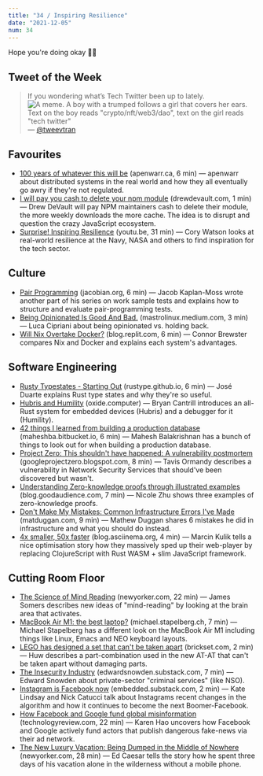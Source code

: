 ```yaml
---
title: "34 / Inspiring Resilience"
date: "2021-12-05"
num: 34
---
```


Hope you're doing okay ✌🏻

## Tweet of the Week

> If you wondering what’s Tech Twitter been up to lately.
> ![A meme. A boy with a trumped follows a girl that covers her ears. Text on the boy reads "crypto/nft/web3/dao", text on the girl reads "tech twitter"](twitter_image.jpeg)
> — [@tweevtran](https://twitter.com/tweevtran/status/1464947469557682180)

## Favourites

- [100 years of whatever this will be](https://apenwarr.ca/log/20211201) (apenwarr.ca, 6 min) — apenwarr about distributed systems in the real world and how they all eventually go awry if they're not regulated.
- [I will pay you cash to delete your npm module](https://drewdevault.com/2021/11/16/Cash-for-leftpad.html) (drewdevault.com, 1 min) — Drew DeVault will pay NPM maintainers cash to delete their module, the more weekly downloads the more cache. The idea is to disrupt and question the crazy JavaScript ecosystem.
- [Surprise! Inspiring Resilience](https://youtu.be/JSiESJwRmzg) (youtu.be, 31 min) — Cory Watson looks at real-world resilience at the Navy, NASA and others to find inspiration for the tech sector.

## Culture

- [Pair Programming](https://jacobian.org/2021/nov/30/wst-pair-programming/) (jacobian.org, 6 min) — Jacob Kaplan-Moss wrote another part of his series on work sample tests and explains how to structure and evaluate pair-programming tests.
- [Being Opinionated Is Good And Bad.](https://mastrolinux.medium.com/being-opinionated-is-good-and-bad-897303bdb2db) (mastrolinux.medium.com, 3 min) — Luca Cipriani about being opinionated vs. holding back.
- [Will Nix Overtake Docker?](https://blog.replit.com/nix-vs-docker) (blog.replit.com, 6 min) — Connor Brewster compares Nix and Docker and explains each system's advantages.

## Software Engineering

- [Rusty Typestates - Starting Out](https://rustype.github.io/notes/notes/rust-typestate-series/rust-typestate-part-1.html) (rustype.github.io, 6 min) — José Duarte explains Rust type states and why they're so useful.
- [Hubris and Humility](https://oxide.computer/blog/hubris-and-humility) (oxide.computer) — Bryan Cantrill introduces an all-Rust system for embedded devices (Hubris) and a debugger for it (Humility).
- [42 things I learned from building a production database](https://maheshba.bitbucket.io/blog/2021/10/19/42Things.html) (maheshba.bitbucket.io, 6 min) — Mahesh Balakrishnan has a bunch of things to look out for when building a production database.
- [Project Zero: This shouldn't have happened: A vulnerability postmortem](https://googleprojectzero.blogspot.com/2021/12/this-shouldnt-have-happened.html) (googleprojectzero.blogspot.com, 8 min) — Tavis Ormandy describes a vulnerability in Network Security Services that should've been discovered but wasn't.
- [Understanding Zero-knowledge proofs through illustrated examples](https://blog.goodaudience.com/understanding-zero-knowledge-proofs-through-simple-examples-df673f796d99) (blog.goodaudience.com, 7 min) — Nicole Zhu shows three examples of zero-knowledge proofs.
- [Don't Make My Mistakes: Common Infrastructure Errors I've Made](https://matduggan.com/mistakes/) (matduggan.com, 9 min) — Mathew Duggan shares 6 mistakes he did in infrastructure and what you should do instead.
- [4x smaller, 50x faster](https://blog.asciinema.org/post/smaller-faster/) (blog.asciinema.org, 4 min) — Marcin Kulik tells a nice optimisation story how they massively sped up their web-player by replacing ClojureScript with Rust WASM + slim JavaScript framework.

## Cutting Room Floor

- [The Science of Mind Reading](https://www.newyorker.com/magazine/2021/12/06/the-science-of-mind-reading) (newyorker.com, 22 min) — James Somers describes new ideas of "mind-reading" by looking at the brain area that activates.
- [MacBook Air M1: the best laptop?](https://michael.stapelberg.ch/posts/2021-11-28-macbook-air-m1/) (michael.stapelberg.ch, 7 min) — Michael Stapelberg has a different look on the MacBook Air M1 including things like Linux, Emacs and NEO keyboard layouts.
- [LEGO has designed a set that can't be taken apart](https://brickset.com/article/67650/lego-has-designed-a-set-that-can-t-be-taken-apart) (brickset.com, 2 min) — Huw describes a part-combination used in the new AT-AT that can't be taken apart without damaging parts.
- [The Insecurity Industry](https://edwardsnowden.substack.com/p/ns-oh-god-how-is-this-legal) (edwardsnowden.substack.com, 7 min) — Edward Snowden about private-sector "criminal services" (like NSO).
- [Instagram is Facebook now](https://embedded.substack.com/p/instagram-is-facebook-now) (embedded.substack.com, 2 min) — Kate Lindsay and Nick Catucci talk about Instagrams recent changes in the algorithm and how it continues to become the next Boomer-Facebook.
- [How Facebook and Google fund global misinformation](https://www.technologyreview.com/2021/11/20/1039076/facebook-google-disinformation-clickbait/) (technologyreview.com, 22 min) — Karen Hao uncovers how Facebook and Google actively fund actors that publish dangerous fake-news via their ad network.
- [The New Luxury Vacation: Being Dumped in the Middle of Nowhere](https://www.newyorker.com/magazine/2021/11/29/the-new-luxury-vacation-being-dumped-in-the-middle-of-nowhere) (newyorker.com, 28 min) — Ed Caesar tells the story how he spent three days of his vacation alone in the wilderness without a mobile phone.
